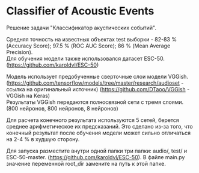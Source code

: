 # Classifier of Acoustic Events
Решение задачи "Классификатор акустических событий". 

Средняя точность на известных объектах test выборки - 82-83 % (Accuracy Score); 97.5 % (ROC AUC Score); 86 % (Mean Average Precision).  
Для обучения модели также использовался датасет ESC-50. (https://github.com/karoldvl/ESC-50)

Модель использует предобученные сверточные слои модели VGGish. 
(https://github.com/tensorflow/models/tree/master/research/audioset - ссылка на оригинальный источник)
(https://github.com/DTaoo/VGGish - VGGish на Keras)  
Результаты VGGish передаются полносвязной сети с тремя слоями. (800 нейронов, 800 нейронов, 8 нейронов)

Для расчета конечного результата используются 5 сетей, берется среднее арифметическое их предсказаний. Это сделано из-за того, что конечный результат после обучения модели может сильно отличаться на 2-4 % в худшую сторону.

Для запуска разместите внутри одной папки три папки: audio/, test/ и ESC-50-master. (https://github.com/karoldvl/ESC-50).
В файле main.py значение переменной root_dir замените на путь к этой папке.  
